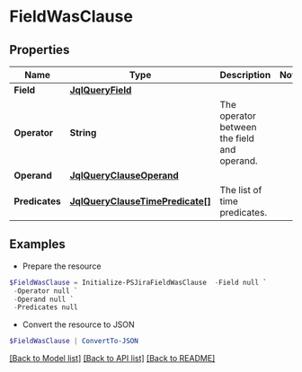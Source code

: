 # FieldWasClause
## Properties

Name | Type | Description | Notes
------------ | ------------- | ------------- | -------------
**Field** | [**JqlQueryField**](JqlQueryField.md) |  | 
**Operator** | **String** | The operator between the field and operand. | 
**Operand** | [**JqlQueryClauseOperand**](JqlQueryClauseOperand.md) |  | 
**Predicates** | [**JqlQueryClauseTimePredicate[]**](JqlQueryClauseTimePredicate.md) | The list of time predicates. | 

## Examples

- Prepare the resource
```powershell
$FieldWasClause = Initialize-PSJiraFieldWasClause  -Field null `
 -Operator null `
 -Operand null `
 -Predicates null
```

- Convert the resource to JSON
```powershell
$FieldWasClause | ConvertTo-JSON
```

[[Back to Model list]](../README.md#documentation-for-models) [[Back to API list]](../README.md#documentation-for-api-endpoints) [[Back to README]](../README.md)

